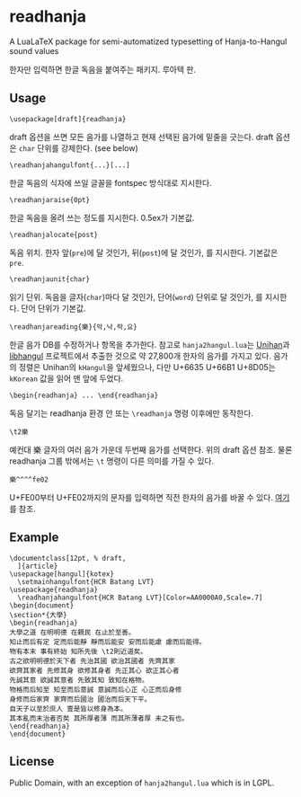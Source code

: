 # readhanja

A LuaLaTeX package for semi-automatized typesetting of
Hanja-to-Hangul sound values

한자만 입력하면 한글 독음을 붙여주는 패키지. 루아텍 판.

## Usage

```
\usepackage[draft]{readhanja}
```
draft 옵션을 쓰면 모든 음가를 나열하고 현재 선택된 음가에
밑줄을 긋는다. draft 옵션은 `char` 단위를 강제한다. (see below)

```
\readhanjahangulfont{...}[...]
```
한글 독음의 식자에 쓰일 글꼴을 fontspec 방식대로 지시한다.

```
\readhanjaraise{0pt}
```
한글 독음을 올려 쓰는 정도를 지시한다. 0.5ex가 기본값.

```
\readhanjalocate{post}
```
독음 위치. 한자 앞(`pre`)에 달 것인가, 뒤(`post`)에 달 것인가, 를
지시한다.  기본값은 `pre`.

```
\readhanjaunit{char}
```
읽기 단위. 독음을 글자(`char`)마다 달 것인가, 단어(`word`) 단위로
달 것인가, 를 지시한다. 단어 단위가 기본값.

```
\readhanjareading{樂}{악,낙,락,요}
```
한글 음가 DB를 수정하거나 항목을 추가한다. 참고로 `hanja2hangul.lua`는
[Unihan](http://unicode.org/charts/unihan.html)과
[libhangul](https://github.com/choehwanjin/libhangul)
프로젝트에서 추출한 것으로 약 27,800개 한자의 음가를
가지고 있다. 음가의 정렬은 Unihan의 `kHangul`을 앞세웠으나,
다만 U+6635 U+66B1 U+8D05는 `kKorean` 값을 읽어 맨 앞에 두었다.

```
\begin{readhanja} ... \end{readhanja}
```
독음 달기는 readhanja 환경 안 또는 `\readhanja` 명령 이후에만 동작한다.

```
\t2樂
```
예컨대 樂 글자의 여러 음가 가운데 두번째 음가를 선택한다.
위의 draft 옵션 참조. 물론 readhanja 그룹 밖에서는 `\t` 명령이 다른 의미를 가질 수 있다.

```
樂^^^^fe02
```
U+FE00부터 U+FE02까지의 문자를 입력하면 직전 한자의 음가를 바꿀 수 있다.
[여기](http://unicode.org/Public/UCD/latest/ucd/StandardizedVariants.txt)를
참조.

## Example

```
\documentclass[12pt, % draft,
  ]{article}
\usepackage[hangul]{kotex}
  \setmainhangulfont{HCR Batang LVT}
\usepackage{readhanja}
  \readhanjahangulfont{HCR Batang LVT}[Color=AA0000A0,Scale=.7]
\begin{document}
\section*{大學}
\begin{readhanja}
大學之道 在明明德 在親民 在止於至善。
知止而后有定 定而后能靜 靜而后能安 安而后能慮 慮而后能得。
物有本末 事有終始 知所先後 \t2則近道矣。
古之欲明明德於天下者 先治其國 欲治其國者 先齊其家
欲齊其家者 先修其身 欲修其身者 先正其心 欲正其心者
先誠其意 欲誠其意者 先致其知 致知在格物。
物格而后知至 知至而后意誠 意誠而后心正 心正而后身修
身修而后家齊 家齊而后國治 國治而后天下平。
自天子以至於庶人 壹是皆以修身為本。
其本亂而末治者否矣 其所厚者薄 而其所薄者厚 未之有也。
\end{readhanja}
\end{document}
```

## License

Public Domain,
with an exception of `hanja2hangul.lua` which is in LGPL.
